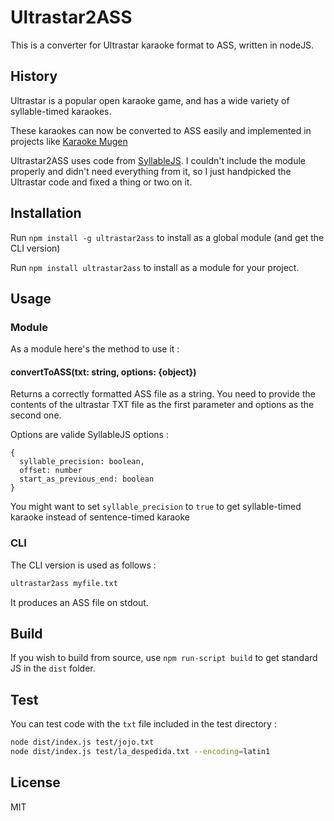 # Ultrastar2ASS

This is a converter for Ultrastar karaoke format to ASS, written in nodeJS.

## History

Ultrastar is a popular open karaoke game, and has a wide variety of syllable-timed karaokes.

These karaokes can now be converted to ASS easily and implemented in projects like [Karaoke Mugen](http://karaokes.moe)

Ultrastar2ASS uses code from [SyllableJS](https://github.com/komanaki/syllabesjs). I couldn't include the module properly and didn't need everything from it, so I just handpicked the Ultrastar code and fixed a thing or two on it.

## Installation

Run `npm install -g ultrastar2ass` to install as a global module (and get the CLI version)

Run `npm install ultrastar2ass` to install as a module for your project.

## Usage

### Module

As a module here's the method to use it :

#### convertToASS(txt: string, options: {object})

Returns a correctly formatted ASS file as a string. You need to provide the contents of the ultrastar TXT file as the first parameter and options as the second one.

Options are valide SyllableJS options :

```JS
{
  syllable_precision: boolean,
  offset: number
  start_as_previous_end: boolean
}
```

You might want to set `syllable_precision` to `true` to get syllable-timed karaoke instead of sentence-timed karaoke

### CLI

The CLI version is used as follows :

```sh
ultrastar2ass myfile.txt
```

It produces an ASS file on stdout.

## Build

If you wish to build from source, use `npm run-script build` to get standard JS in the `dist` folder.

## Test

You can test code with the `txt` file included in the test directory :

```sh
node dist/index.js test/jojo.txt
node dist/index.js test/la_despedida.txt --encoding=latin1
```

## License

MIT

